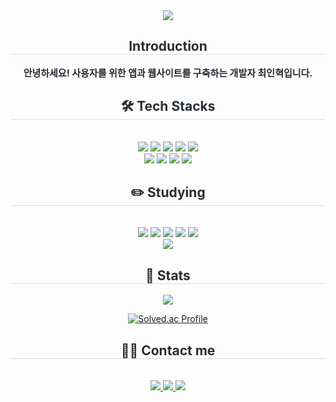 <div align= "center">
    <img src="https://capsule-render.vercel.app/api?type=slice&color=auto&height=180&text=In_Hyuk's%20Github&animation=fadeIn&fontColor=ffffff&fontSize=50&rotate=12&fontAlign=73&fontAlignY=35" />
    </div>
    <div align= "center">
    <h2 style="border-bottom: 1px solid #d8dee4; color: #282d33;"> Introduction </h2>  
    <div style="font-weight: 700; font-size: 15px; text-align: center; color: #282d33;"> 안녕하세요! 사용자를 위한 앱과 웹사이트를 구축하는 개발자 최인혁입니다. </div> 
    <h2 style="border-bottom: 1px solid #d8dee4; color: #282d33;"> 🛠️ Tech Stacks </h2> <br> 
    <div style="margin: 0 auto; text-align: center;" align= "center"> <img src="https://img.shields.io/badge/Javascript-F7DF1E?style=flat&logo=Javascript&logoColor=white">
          <img src="https://img.shields.io/badge/HTML5-E34F26?style=flat&logo=HTML5&logoColor=white">
          <img src="https://img.shields.io/badge/CSS3-1572B6?style=flat&logo=CSS3&logoColor=white">
          <img src="https://img.shields.io/badge/Python-3776AB?style=flat&logo=Python&logoColor=white">
          <img src="https://img.shields.io/badge/Vue.js-4FC08D?style=flat&logo=Vue.js&logoColor=white">
          <br/><img src="https://img.shields.io/badge/Github-181717?style=flat&logo=Github&logoColor=white">
          <img src="https://img.shields.io/badge/Flutter-02569B?style=flat&logo=Flutter&logoColor=white">
          <img src="https://img.shields.io/badge/Django-092E20?style=flat&logo=Django&logoColor=white">
          <img src="https://img.shields.io/badge/Bootstrap-7952B3?style=flat&logo=Bootstrap&logoColor=white">
          <br/></div>
      <h2 style="border-bottom: 1px solid #d8dee4; color: #282d33;"> ✏️ Studying </h2> <br> 
    <div style="margin: 0 auto; text-align: center;" align= "center"> <img src="https://img.shields.io/badge/Next.js-000000?style=flat&logo=Next.js&logoColor=white">
          <img src="https://img.shields.io/badge/React-61DAFB?style=flat&logo=React&logoColor=white">
          <img src="https://img.shields.io/badge/IOS-000000?style=flat&logo=IOS&logoColor=white">
          <img src="https://img.shields.io/badge/ReactNative-61DAFB?style=flat&logo=React&logoColor=white">
          <img src="https://img.shields.io/badge/Android-3DDC84?style=flat&logo=Android&logoColor=white">
          <br/><img src="https://img.shields.io/badge/Java-007396?style=flat&logo=Java&logoColor=white">
          </div>
    </div>
    <div align= "center"> 
    <h2 style="border-bottom: 1px solid #d8dee4; color: #282d33;"> 🏅 Stats </h2> <div align= "center"> 
      <img src="https://github-readme-stats.vercel.app/api/top-langs/?username=InHyuk-Choi&layout=compact&bg_color=180,000000,&title_color=000000&text_color=000000"
          /> 

[![Solved.ac Profile](https://mazassumnida.wtf/api/v2/generate_badge?boj=rick0719)](https://solved.ac/rick0719)

<div align= "center">
    <h2 style="border-bottom: 1px solid #d8dee4; color: #282d33;"> 🧑‍💻 Contact me </h2> <br> 
    <div align= "center"> <a href=https://www.instagram.com/c_2nyuk/> <img src="https://img.shields.io/badge/Instagram-E4405F?style=for-the-badge&logo=Instagram&logoColor=white&link=https://www.instagram.com/c_2nyuk/"> </a>
         <a href=https://velog.io/@rick0719/posts> <img src="https://img.shields.io/badge/Velog-20C997?style=for-the-badge&logo=Velog&logoColor=white&link=https://velog.io/@rick0719/posts"> </a>
         <a href=mailto:inhyuck.choi.0719@gmail.com> <img src="https://img.shields.io/badge/Gmail-EA4335?style=for-the-badge&logo=Gmail&logoColor=white&link=mailto:inhyuck.choi.0719@gmail.com"> </a>
          </div> 
    </div>